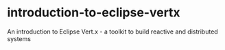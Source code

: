 # introduction-to-eclipse-vertx
An introduction to Eclipse Vert.x - a toolkit to build reactive and distributed systems
